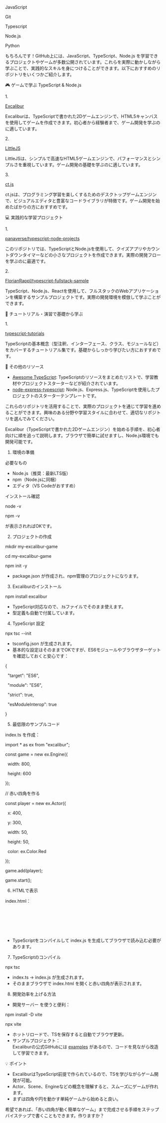 
JavaScript

Git

Typescript

Node.js

Python



もちろんです！GitHub上には、JavaScript、TypeScript、Node.js を学習できるプロジェクトやゲームが多数公開されています。これらを実際に動かしながら学ぶことで、実践的なスキルを身につけることができます。以下におすすめのリポジトリをいくつかご紹介します。

  

  

  

  

🎮 ゲームで学ぶ TypeScript & Node.js

  

  

  

1. 

[Excalibur](https://github.com/excaliburjs/Excalibur)

  

  

Excaliburは、TypeScriptで書かれた2Dゲームエンジンで、HTML5キャンバスを使用してゲームを作成できます。初心者から経験者まで、ゲーム開発を学ぶのに適しています。

  

  

2. 

[LittleJS](https://github.com/KilledByAPixel/LittleJS)

  

  

LittleJSは、シンプルで高速なHTML5ゲームエンジンで、パフォーマンスとシンプルさを重視しています。ゲーム開発の基礎を学ぶのに適しています。

  

  

3. 

[ct.js](https://github.com/ct-js/ct-js)

  

  

ct.jsは、プログラミング学習を楽しくするためのデスクトップゲームエンジンで、ビジュアルエディタと豊富なコードライブラリが特徴です。ゲーム開発を始めたばかりの方におすすめです。

  

  

  

  

💻 実践的な学習プロジェクト

  

  

  

1. 

[panaverse/typescript-node-projects](https://github.com/panaverse/typescript-node-projects)

  

  

このリポジトリでは、TypeScriptとNode.jsを使用して、クイズアプリやカウントダウンタイマーなどの小さなプロジェクトを作成できます。実際の開発フローを学ぶのに最適です。

  

  

2. 

[FlorianRappl/typescript-fullstack-sample](https://github.com/FlorianRappl/typescript-fullstack-sample)

  

  

TypeScript、Node.js、Reactを使用して、フルスタックのWebアプリケーションを構築するサンプルプロジェクトです。実際の開発環境を模倣して学ぶことができます。

  

  

  

  

🧪 チュートリアル・演習で基礎から学ぶ

  

  

  

1. 

[typescript-tutorials](https://github.com/topics/typescript-tutorials?l=typescript)

  

  

TypeScriptの基本概念（型注釈、インターフェース、クラス、モジュールなど）をカバーするチュートリアル集です。基礎からしっかり学びたい方におすすめです。

  

  

  

  

🧩 その他のリソース

  

  

- [Awesome TypeScript](https://github.com/dzharii/awesome-typescript): TypeScriptのリソースをまとめたリストで、学習教材やプロジェクトスターターなどが紹介されています。
- [node-express-typescript](https://github.com/takuyadev/node-express-typescript): Node.js、Express.js、TypeScriptを使用したプロジェクトのスターターテンプレートです。

  

  

  

  

これらのリポジトリを活用することで、実際のプロジェクトを通じて学習を進めることができます。興味のある分野や学習スタイルに合わせて、適切なリポジトリを選んでみてください。


Excalibur（TypeScriptで書かれた2Dゲームエンジン）を始める手順を、初心者向けに順を追って説明します。ブラウザで簡単に試せますし、Node.js環境でも開発可能です。

  

  

  

  

1. 環境の準備

  

  

  

必要なもの

  

  

- Node.js（推奨：最新LTS版）
- npm（Node.jsに同梱）
- エディタ（VS Codeがおすすめ）

  

  

  

インストール確認

  

node -v

npm -v

が表示されればOKです。

  

  

  

  

2. プロジェクトの作成

  

mkdir my-excalibur-game

cd my-excalibur-game

npm init -y

  

- package.json が作成され、npm管理のプロジェクトになります。

  

  

  

  

  

3. Excaliburのインストール

  

npm install excalibur

  

- TypeScript対応なので、.tsファイルでそのまま使えます。
- 型定義も自動で付属しています。

  

  

  

  

  

4. TypeScript 設定

  

npx tsc --init

  

- tsconfig.json が生成されます。
- 基本的な設定はそのままでOKですが、ES6モジュールやブラウザターゲットを確認しておくと安心です：

  

{

  "target": "ES6",

  "module": "ES6",

  "strict": true,

  "esModuleInterop": true

}

  

  

  

  

5. 最低限のサンプルコード

  

  

index.ts を作成：

import * as ex from "excalibur";

  

const game = new ex.Engine({

  width: 800,

  height: 600

});

  

// 赤い四角を作る

const player = new ex.Actor({

  x: 400,

  y: 300,

  width: 50,

  height: 50,

  color: ex.Color.Red

});

  

game.add(player);

game.start();

  

  

  

  

6. HTMLで表示

  

  

index.html：

<!DOCTYPE html>

<html lang="ja">

<head>

  <meta charset="UTF-8">

  <title>My Excalibur Game</title>

</head>

<body>

  <script type="module" src="./index.js"></script>

</body>

</html>

  

- TypeScriptをコンパイルして index.js を生成してブラウザで読み込む必要があります。

  

  

  

  

  

7. TypeScriptのコンパイル

  

npx tsc

  

- index.ts → index.js が生成されます。
- そのままブラウザで index.html を開くと赤い四角が表示されます。

  

  

  

  

  

8. 開発効率を上げる方法

  

  

- 開発サーバー を使うと便利：

  

npm install -D vite

npx vite

  

- ホットリロードで、TSを保存すると自動でブラウザ更新。
- サンプルプロジェクト：  
    Excaliburの公式GitHubには [examples](https://github.com/excaliburjs/Excalibur/tree/master/examples) があるので、コードを見ながら改造して学習できます。

  

  

  

  

💡 ポイント

  

- ExcaliburはTypeScript前提で作られているので、TSを学びながらゲーム開発が可能。
- Actor、Scene、Engineなどの概念を理解すると、スムーズにゲームが作れます。
- まずは四角や円を動かす単純ゲームから始めると良い。

  

  

  

  

希望であれば、「赤い四角が動く簡単なゲーム」まで完成させる手順をステップバイステップで書くこともできます。作りますか？
